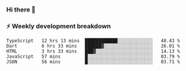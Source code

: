 ### Hi there 👋

### ⚡ Weekly development breakdown
<!--START_SECTION:waka-->
```text
TypeScript   12 hrs 13 mins  ████████████░░░░░░░░░░░░░   48.43 % 
Dart         6 hrs 33 mins   ██████▓░░░░░░░░░░░░░░░░░░   26.01 % 
HTML         3 hrs 33 mins   ███▓░░░░░░░░░░░░░░░░░░░░░   14.13 % 
JavaScript   57 mins         █░░░░░░░░░░░░░░░░░░░░░░░░   03.79 % 
JSON         56 mins         █░░░░░░░░░░░░░░░░░░░░░░░░   03.71 % 
```
<!--END_SECTION:waka-->
<!--
**MarceloWis/MarceloWis** is a ✨ _special_ ✨ repository because its `README.md` (this file) appears on your GitHub profile.

Here are some ideas to get you started:

- 🔭 I’m currently working on ...
- 🌱 I’m currently learning ...
- 👯 I’m looking to collaborate on ...
- 🤔 I’m looking for help with ...
- 💬 Ask me about ...
- 📫 How to reach me: ...
- 😄 Pronouns: ...
- ⚡ Fun fact: ...
-->
